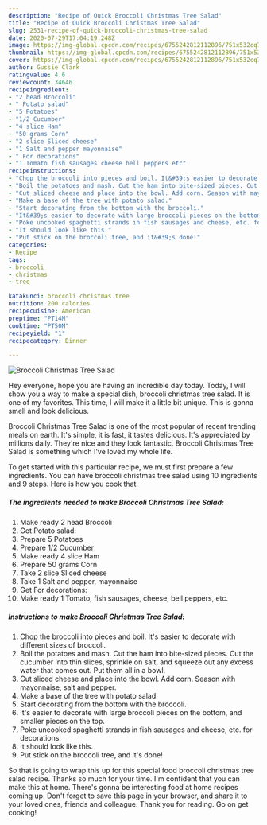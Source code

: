 ```yaml
---
description: "Recipe of Quick Broccoli Christmas Tree Salad"
title: "Recipe of Quick Broccoli Christmas Tree Salad"
slug: 2531-recipe-of-quick-broccoli-christmas-tree-salad
date: 2020-07-29T17:04:19.248Z
image: https://img-global.cpcdn.com/recipes/6755242812112896/751x532cq70/broccoli-christmas-tree-salad-recipe-main-photo.jpg
thumbnail: https://img-global.cpcdn.com/recipes/6755242812112896/751x532cq70/broccoli-christmas-tree-salad-recipe-main-photo.jpg
cover: https://img-global.cpcdn.com/recipes/6755242812112896/751x532cq70/broccoli-christmas-tree-salad-recipe-main-photo.jpg
author: Gussie Clark
ratingvalue: 4.6
reviewcount: 34646
recipeingredient:
- "2 head Broccoli"
- " Potato salad"
- "5 Potatoes"
- "1/2 Cucumber"
- "4 slice Ham"
- "50 grams Corn"
- "2 slice Sliced cheese"
- "1 Salt and pepper mayonnaise"
- " For decorations"
- "1 Tomato fish sausages cheese bell peppers etc"
recipeinstructions:
- "Chop the broccoli into pieces and boil. It&#39;s easier to decorate with different sizes of broccoli."
- "Boil the potatoes and mash. Cut the ham into bite-sized pieces. Cut the cucumber into thin slices, sprinkle on salt, and squeeze out any excess water that comes out. Put them all in a bowl."
- "Cut sliced cheese and place into the bowl. Add corn. Season with mayonnaise, salt and pepper."
- "Make a base of the tree with potato salad."
- "Start decorating from the bottom with the broccoli."
- "It&#39;s easier to decorate with large broccoli pieces on the bottom, and smaller pieces on the top."
- "Poke uncooked spaghetti strands in fish sausages and cheese, etc. for decorations."
- "It should look like this."
- "Put stick on the broccoli tree, and it&#39;s done!"
categories:
- Recipe
tags:
- broccoli
- christmas
- tree

katakunci: broccoli christmas tree 
nutrition: 200 calories
recipecuisine: American
preptime: "PT14M"
cooktime: "PT50M"
recipeyield: "1"
recipecategory: Dinner

---
```



![Broccoli Christmas Tree Salad](https://img-global.cpcdn.com/recipes/6755242812112896/751x532cq70/broccoli-christmas-tree-salad-recipe-main-photo.jpg)

Hey everyone, hope you are having an incredible day today. Today, I will show you a way to make a special dish, broccoli christmas tree salad. It is one of my favorites. This time, I will make it a little bit unique. This is gonna smell and look delicious.



Broccoli Christmas Tree Salad is one of the most popular of recent trending meals on earth. It's simple, it is fast, it tastes delicious. It's appreciated by millions daily. They're nice and they look fantastic. Broccoli Christmas Tree Salad is something which I've loved my whole life.


To get started with this particular recipe, we must first prepare a few ingredients. You can have broccoli christmas tree salad using 10 ingredients and 9 steps. Here is how you cook that.

<!--inarticleads1-->

##### The ingredients needed to make Broccoli Christmas Tree Salad:

1. Make ready 2 head Broccoli
1. Get  Potato salad:
1. Prepare 5 Potatoes
1. Prepare 1/2 Cucumber
1. Make ready 4 slice Ham
1. Prepare 50 grams Corn
1. Take 2 slice Sliced cheese
1. Take 1 Salt and pepper, mayonnaise
1. Get  For decorations:
1. Make ready 1 Tomato, fish sausages, cheese, bell peppers, etc.




<!--inarticleads2-->

##### Instructions to make Broccoli Christmas Tree Salad:

1. Chop the broccoli into pieces and boil. It&#39;s easier to decorate with different sizes of broccoli.
1. Boil the potatoes and mash. Cut the ham into bite-sized pieces. Cut the cucumber into thin slices, sprinkle on salt, and squeeze out any excess water that comes out. Put them all in a bowl.
1. Cut sliced cheese and place into the bowl. Add corn. Season with mayonnaise, salt and pepper.
1. Make a base of the tree with potato salad.
1. Start decorating from the bottom with the broccoli.
1. It&#39;s easier to decorate with large broccoli pieces on the bottom, and smaller pieces on the top.
1. Poke uncooked spaghetti strands in fish sausages and cheese, etc. for decorations.
1. It should look like this.
1. Put stick on the broccoli tree, and it&#39;s done!




So that is going to wrap this up for this special food broccoli christmas tree salad recipe. Thanks so much for your time. I'm confident that you can make this at home. There's gonna be interesting food at home recipes coming up. Don't forget to save this page in your browser, and share it to your loved ones, friends and colleague. Thank you for reading. Go on get cooking!
